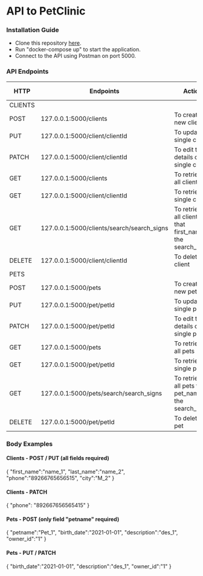 # API to PetClinic

### Installation Guide
* Clone this repository [here](https://github.com/Vitaly182/flask_sqlalchemy_marshmallow_postgres_docker.git).
* Run "docker-compose up" to start the application.
* Connect to the API using Postman on port 5000.
### API Endpoints

| HTTP    | Endpoints                                  | Action                                                       | Body Required |
|---------|--------------------------------------------|--------------------------------------------------------------|---------------|
| CLIENTS |
| POST    | 127.0.0.1:5000/clients                     | To create a new client                                       | Yes           |
| PUT     | 127.0.0.1:5000/client/clientId             | To update a single client                                    | Yes           |
| PATCH   | 127.0.0.1:5000/client/clientId             | To edit the details of a single client                       | Yes           |
| GET     | 127.0.0.1:5000/clients                     | To retrieve all clients                                      | ---           |
| GET     | 127.0.0.1:5000/client/clientId             | To retrieve a single client                                  | ---           |
| GET     | 127.0.0.1:5000/clients/search/search_signs | To retrieve all clients that first_name fit the search_signs | ---           |
| DELETE  | 127.0.0.1:5000/client/clientId             | To delete a client                                           | ---           |
| PETS    | 
| POST    | 127.0.0.1:5000/pets                        | To create a new pet                                          | Yes           |
| PUT     | 127.0.0.1:5000/pet/petId                   | To update a single pet                                       | Yes           |
| PATCH   | 127.0.0.1:5000/pet/petId                   | To edit the details of a single pet                          | Yes           |
| GET     | 127.0.0.1:5000/pets                        | To retrieve all pets                                         | ---           |
| GET     | 127.0.0.1:5000/pet/petId                   | To retrieve a single pet                                     | ---           |
| GET     | 127.0.0.1:5000/pets/search/search_signs    | To retrieve all pets that pet_name fit the search_signs      | ---           |
| DELETE  | 127.0.0.1:5000/pet/petId                   | To delete a pet                                              | ---           |


### Body Examples

#### Clients - POST / PUT (all fields required)

{
    "first_name":"name_1",
    "last_name":"name_2",
    "phone":"89266765656515",
    "city":"M_2"
}

#### Clients - PATCH

{
    "phone": "892667656565415"
}

#### Pets - POST (only field "petname" required)

{
    "petname":"Pet_1",
    "birth_date":"2021-01-01",
    "description":"des_1",
    "owner_id":"1"
}

#### Pets - PUT / PATCH

{
    "birth_date":"2021-01-01",
    "description":"des_1",
    "owner_id":"1"
}


